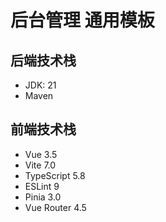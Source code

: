 # 后台管理 通用模板

## 后端技术栈

- JDK: 21
- Maven

## 前端技术栈

- Vue 3.5
- Vite 7.0
- TypeScript 5.8
- ESLint 9
- Pinia 3.0
- Vue Router 4.5
